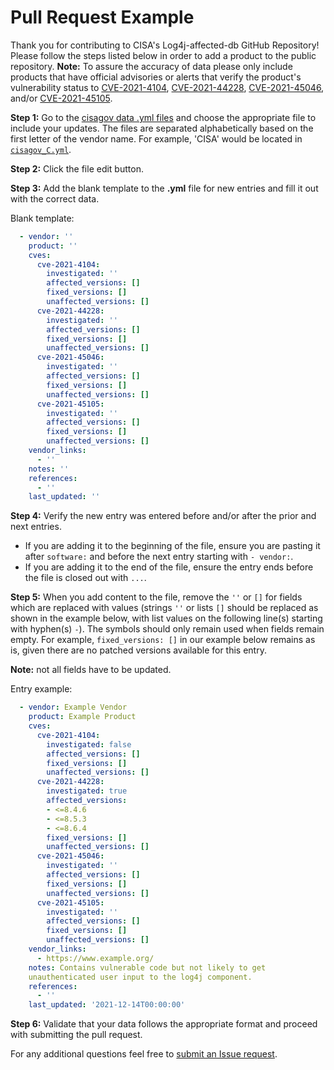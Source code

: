 # Pull Request Example #

Thank you for contributing to CISA's Log4j-affected-db GitHub Repository! Please
follow the steps listed below in order to add a product to the public
repository. **Note:** To assure the accuracy of data please only include
products that have official advisories or alerts that verify the product's
vulnerability status to  [CVE-2021-4104](https://nvd.nist.gov/vuln/detail/cve-2021-4104),
[CVE-2021-44228](https://nvd.nist.gov/vuln/detail/CVE-2021-44228),
[CVE-2021-45046](https://nvd.nist.gov/vuln/detail/CVE-2021-45046),
and/or [CVE-2021-45105](https://nvd.nist.gov/vuln/detail/CVE-2021-45105?s=09).

**Step 1:** Go to the [cisagov data .yml files](https://github.com/cisagov/log4j-affected-db/tree/develop/data/)
and choose the appropriate file to include your updates.
The files are separated alphabetically based on the first letter of the
vendor name. For example, 'CISA' would be located in
[`cisagov_C.yml`](https://github.com/cisagov/log4j-affected-db/blob/develop/data/cisagov_C.yml).

**Step 2:** Click the file edit button.

**Step 3:** Add the blank template to the **.yml** file for new entries and fill
it out with the correct data.

Blank template:

```yml
  - vendor: ''
    product: ''
    cves:
      cve-2021-4104:
        investigated: ''
        affected_versions: []
        fixed_versions: []
        unaffected_versions: []
      cve-2021-44228:
        investigated: ''
        affected_versions: []
        fixed_versions: []
        unaffected_versions: []
      cve-2021-45046:
        investigated: ''
        affected_versions: []
        fixed_versions: []
        unaffected_versions: []
      cve-2021-45105:
        investigated: ''
        affected_versions: []
        fixed_versions: []
        unaffected_versions: []
    vendor_links:
      - ''
    notes: ''
    references:
      - ''
    last_updated: ''
```

**Step 4:** Verify the new entry was entered before and/or after the prior and
next entries.

- If you are adding it to the beginning of the file, ensure you are pasting
it after `software:` and before the next entry starting with `- vendor:`.
- If you are adding it to the end of the file, ensure the entry ends before
the file is closed out with `...`.

**Step 5:** When you add content to the file, remove the `''` or `[]` for fields
which are replaced with values (strings `''` or lists `[]` should be replaced as
shown in the example below, with list values on the following line(s) starting
with hyphen(s) `-`). The symbols should only remain used when fields remain
empty. For example, `fixed_versions: []` in our example below remains as is,
given there are no patched versions available for this entry.

**Note:** not all fields have to be updated.

Entry example:

```yml
  - vendor: Example Vendor
    product: Example Product
    cves:
      cve-2021-4104:
        investigated: false
        affected_versions: []
        fixed_versions: []
        unaffected_versions: []
      cve-2021-44228:
        investigated: true
        affected_versions:
        - <=8.4.6
        - <=8.5.3
        - <=8.6.4
        fixed_versions: []
        unaffected_versions: []
      cve-2021-45046:
        investigated: ''
        affected_versions: []
        fixed_versions: []
        unaffected_versions: []
      cve-2021-45105:
        investigated: ''
        affected_versions: []
        fixed_versions: []
        unaffected_versions: []
    vendor_links:
      - https://www.example.org/
    notes: Contains vulnerable code but not likely to get
    unauthenticated user input to the log4j component.
    references:
      - ''
    last_updated: '2021-12-14T00:00:00'
```

**Step 6:** Validate that your data follows the appropriate format and proceed
with submitting the pull request.

For any additional questions feel free to [submit an Issue request](https://github.com/cisagov/log4j-affected-db/issues).

